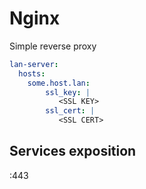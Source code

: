 # Nginx

Simple reverse proxy

```yaml
lan-server:
  hosts:
    some.host.lan:
        ssl_key: |
           <SSL KEY>
        ssl_cert: |
           <SSL CERT>
```

## Services exposition

:443